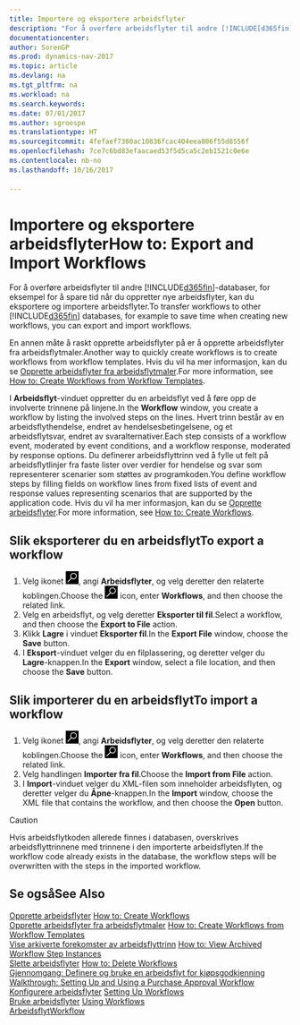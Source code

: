 ```yaml
---
title: Importere og eksportere arbeidsflyter
description: "For å overføre arbeidsflyter til andre [!INCLUDE[d365fin](includes/d365fin_md.md)]-databaser, for eksempel for å spare tid når du oppretter nye arbeidsflyter, kan du eksportere og importere arbeidsflyter."
documentationcenter: 
author: SorenGP
ms.prod: dynamics-nav-2017
ms.topic: article
ms.devlang: na
ms.tgt_pltfrm: na
ms.workload: na
ms.search.keywords: 
ms.date: 07/01/2017
ms.author: sgroespe
ms.translationtype: HT
ms.sourcegitcommit: 4fefaef7380ac10836fcac404eea006f55d8556f
ms.openlocfilehash: 7ce7c6bd83efaacaed53f5d5ca5c2eb1521c0e6e
ms.contentlocale: nb-no
ms.lasthandoff: 10/16/2017

---
```

# <a name="how-to-export-and-import-workflows"></a><span data-ttu-id="6430d-103">Importere og eksportere arbeidsflyter</span><span class="sxs-lookup"><span data-stu-id="6430d-103">How to: Export and Import Workflows</span></span>
<span data-ttu-id="6430d-104">For å overføre arbeidsflyter til andre [!INCLUDE[d365fin](includes/d365fin_md.md)]-databaser, for eksempel for å spare tid når du oppretter nye arbeidsflyter, kan du eksportere og importere arbeidsflyter.</span><span class="sxs-lookup"><span data-stu-id="6430d-104">To transfer workflows to other [!INCLUDE[d365fin](includes/d365fin_md.md)] databases, for example to save time when creating new workflows, you can export and import workflows.</span></span>  

 <span data-ttu-id="6430d-105">En annen måte å raskt opprette arbeidsflyter på er å opprette arbeidsflyter fra arbeidsflytmaler.</span><span class="sxs-lookup"><span data-stu-id="6430d-105">Another way to quickly create workflows is to create workflows from workflow templates.</span></span> <span data-ttu-id="6430d-106">Hvis du vil ha mer informasjon, kan du se [Opprette arbeidsflyter fra arbeidsflytmaler](across-how-to-create-workflows-from-workflow-templates.md).</span><span class="sxs-lookup"><span data-stu-id="6430d-106">For more information, see [How to: Create Workflows from Workflow Templates](across-how-to-create-workflows-from-workflow-templates.md).</span></span>  

 <span data-ttu-id="6430d-107">I **Arbeidsflyt**-vinduet oppretter du en arbeidsflyt ved å føre opp de involverte trinnene på linjene.</span><span class="sxs-lookup"><span data-stu-id="6430d-107">In the **Workflow** window, you create a workflow by listing the involved steps on the lines.</span></span> <span data-ttu-id="6430d-108">Hvert trinn består av en arbeidsflythendelse, endret av hendelsesbetingelsene, og et arbeidsflytsvar, endret av svaralternativer.</span><span class="sxs-lookup"><span data-stu-id="6430d-108">Each step consists of a workflow event, moderated by event conditions, and a workflow response, moderated by response options.</span></span> <span data-ttu-id="6430d-109">Du definerer arbeidsflyttrinn ved å fylle ut felt på arbeidsflytlinjer fra faste lister over verdier for hendelse og svar som representerer scenarier som støttes av programkoden.</span><span class="sxs-lookup"><span data-stu-id="6430d-109">You define workflow steps by filling fields on workflow lines from fixed lists of event and response values representing scenarios that are supported by the application code.</span></span> <span data-ttu-id="6430d-110">Hvis du vil ha mer informasjon, kan du se [Opprette arbeidsflyter](across-how-to-create-workflows.md).</span><span class="sxs-lookup"><span data-stu-id="6430d-110">For more information, see [How to: Create Workflows](across-how-to-create-workflows.md).</span></span>  

## <a name="to-export-a-workflow"></a><span data-ttu-id="6430d-111">Slik eksporterer du en arbeidsflyt</span><span class="sxs-lookup"><span data-stu-id="6430d-111">To export a workflow</span></span>  
1.  <span data-ttu-id="6430d-112">Velg ikonet ![Søk etter side eller rapport](media/ui-search/search_small.png "Søk etter side eller rapport"), angi **Arbeidsflyter**, og velg deretter den relaterte koblingen.</span><span class="sxs-lookup"><span data-stu-id="6430d-112">Choose the ![Search for Page or Report](media/ui-search/search_small.png "Search for Page or Report icon") icon, enter **Workflows**, and then choose the related link.</span></span>  
2.  <span data-ttu-id="6430d-113">Velg en arbeidsflyt, og velg deretter **Eksporter til fil**.</span><span class="sxs-lookup"><span data-stu-id="6430d-113">Select a workflow, and then choose the **Export to File** action.</span></span>  
3.  <span data-ttu-id="6430d-114">Klikk **Lagre** i vinduet **Eksporter fil**.</span><span class="sxs-lookup"><span data-stu-id="6430d-114">In the **Export File** window, choose the **Save** button.</span></span>  
4.  <span data-ttu-id="6430d-115">I **Eksport**-vinduet velger du en filplassering, og deretter velger du **Lagre**-knappen.</span><span class="sxs-lookup"><span data-stu-id="6430d-115">In the **Export** window, select a file location, and then choose the **Save** button.</span></span>  

## <a name="to-import-a-workflow"></a><span data-ttu-id="6430d-116">Slik importerer du en arbeidsflyt</span><span class="sxs-lookup"><span data-stu-id="6430d-116">To import a workflow</span></span>  
1.  <span data-ttu-id="6430d-117">Velg ikonet ![Søk etter side eller rapport](media/ui-search/search_small.png "Søk etter side eller rapport"), angi **Arbeidsflyter**, og velg deretter den relaterte koblingen.</span><span class="sxs-lookup"><span data-stu-id="6430d-117">Choose the ![Search for Page or Report](media/ui-search/search_small.png "Search for Page or Report icon") icon, enter **Workflows**, and then choose the related link.</span></span>  
2.  <span data-ttu-id="6430d-118">Velg handlingen **Importer fra fil**.</span><span class="sxs-lookup"><span data-stu-id="6430d-118">Choose the **Import from File** action.</span></span>  
3.  <span data-ttu-id="6430d-119">I **Import**-vinduet velger du XML-filen som inneholder arbeidsflyten, og deretter velger du **Åpne**-knappen.</span><span class="sxs-lookup"><span data-stu-id="6430d-119">In the **Import** window, choose the XML file that contains the workflow, and then choose the **Open** button.</span></span>  

> [!CAUTION]  
>  <span data-ttu-id="6430d-120">Hvis arbeidsflytkoden allerede finnes i databasen, overskrives arbeidsflyttrinnene med trinnene i den importerte arbeidsflyten.</span><span class="sxs-lookup"><span data-stu-id="6430d-120">If the workflow code already exists in the database, the workflow steps will be overwritten with the steps in the imported workflow.</span></span>  

## <a name="see-also"></a><span data-ttu-id="6430d-121">Se også</span><span class="sxs-lookup"><span data-stu-id="6430d-121">See Also</span></span>  
 <span data-ttu-id="6430d-122">[Opprette arbeidsflyter](across-how-to-create-workflows.md) </span><span class="sxs-lookup"><span data-stu-id="6430d-122">[How to: Create Workflows](across-how-to-create-workflows.md) </span></span>  
 <span data-ttu-id="6430d-123">[Opprette arbeidsflyter fra arbeidsflytmaler](across-how-to-create-workflows-from-workflow-templates.md) </span><span class="sxs-lookup"><span data-stu-id="6430d-123">[How to: Create Workflows from Workflow Templates](across-how-to-create-workflows-from-workflow-templates.md) </span></span>  
 <span data-ttu-id="6430d-124">[Vise arkiverte forekomster av arbeidsflyttrinn](across-how-to-view-archived-workflow-step-instances.md) </span><span class="sxs-lookup"><span data-stu-id="6430d-124">[How to: View Archived Workflow Step Instances](across-how-to-view-archived-workflow-step-instances.md) </span></span>  
 <span data-ttu-id="6430d-125">[Slette arbeidsflyter](across-how-to-delete-workflows.md) </span><span class="sxs-lookup"><span data-stu-id="6430d-125">[How to: Delete Workflows](across-how-to-delete-workflows.md) </span></span>  
 <span data-ttu-id="6430d-126">[Gjennomgang: Definere og bruke en arbeidsflyt for kjøpsgodkjenning](walkthrough-setting-up-and-using-a-purchase-approval-workflow.md) </span><span class="sxs-lookup"><span data-stu-id="6430d-126">[Walkthrough: Setting Up and Using a Purchase Approval Workflow](walkthrough-setting-up-and-using-a-purchase-approval-workflow.md) </span></span>  
 <span data-ttu-id="6430d-127">[Konfigurere arbeidsflyter](across-set-up-workflows.md) </span><span class="sxs-lookup"><span data-stu-id="6430d-127">[Setting Up Workflows](across-set-up-workflows.md) </span></span>  
 <span data-ttu-id="6430d-128">[Bruke arbeidsflyter](across-use-workflows.md) </span><span class="sxs-lookup"><span data-stu-id="6430d-128">[Using Workflows](across-use-workflows.md) </span></span>  
 [<span data-ttu-id="6430d-129">Arbeidsflyt</span><span class="sxs-lookup"><span data-stu-id="6430d-129">Workflow</span></span>](across-workflow.md)   

